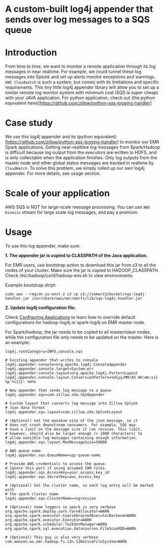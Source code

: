 A custom-built log4j appender that sends over log messages to a SQS queue
================================
# Introduction
From time to time, we want to monitor a remote application through its log messages in near realtime. For example, we could tunnel these log messages into Splunk and set up alerts monitor exceptions and warnings.
`AWS Cloudwatch` is such a system, but comes with its limitations and specific requirements. This tiny little log4j appender library will allow you to set up a similar remote log monitor system with minimum cost (SQS is super cheap) with your JAVA application. For python application, check out (the python equivalent here)[https://github.com/zillow/python-sqs-logging-handler]

# Case study
We use this log4j appender and its (python equivalent)[https://github.com/zillow/python-sqs-logging-handler] to monitor our EMR Spark applications. Getting near-realtime log messages from Spark/Hadoop is difficult because log output from the executors are written to HDFS, and is only collectable when the application finishes. Only log outputs from the master node and other global status messages are tracked in realtime by `CloudWatch`. To solve this problem, we simply rolled up our own log4j appender. For more details, see usage section.

# Scale of your application
AWS SQS is NOT for large-scale message processing. You can use `AWS Kinesis` stream for large scale log messages, and pay a premium.

# Usage
To use this log appender, make sure:

**1. The appender jar is copied to CLASSPATH of the Java application.**

For EMR users, use bootstrap action to download this jar from s3 to all the nodes of your cluster. Make sure the jar is copied to HADOOP_CLASSPATH. 
Check /etc/hadoop/conf/hadoop-env.sh to view environments.

Example bootstrap stript:
```
sudo aws --region us-west-2 s3 cp s3://some/s3/bucket/sqs-log4j-handler.jar /usr/share/aws/emr/emrfs/lib/sqs-log4j-handler.jar
```

**2. Update log4j configuration file.**

Check [Configuring Applications](http://docs.aws.amazon.com/emr/latest/ReleaseGuide/emr-configure-apps.html) to learn how to override default configurations for hadoop-log4j or spark-log4j on EMR master node.

For Spark/hadoop, the jar needs to be copied to all master/slave nodes, while 
the configuration file only needs to be updated on the master. Here is an example:

    log4j.rootCategory=INFO,console,sqs
    
    # Existing appender that writes to console
    log4j.appender.console=org.apache.log4j.ConsoleAppender
    log4j.appender.console.target=System.err
    log4j.appender.console.layout=org.apache.log4j.PatternLayout
    log4j.appender.console.layout.ConversionPattern=%d{yy/MM/dd HH:mm:ss} %p %c{1}: %m%n
    
    # New appender that sends log message to a queue
    log4j.appender.sqs=com.zillow.zda.SqsAppender
    
    # Custom layout that converts log message into Zillow Splunk
    # Json data format
    log4j.appender.sqs.layout=com.zillow.zda.SplunkLayout
    
    # (Optional) set the maximum size of the json message, so it
    # does not crash downstream consumers. For example, SQS may 
    # have a limit on the message size it can receive. This limit,
    # however, should also be larger enough (> 1000 characters) to
    # allow sensible log messages containing enough information.
    log4j.appender.sqs.layout.MaxMessageSize=50000
    
    # AWS queue name
    log4j.appender.sqs.QueueName=sqs-queue-name

    # Provide AWS credentials to access the queue.
    # Ignore this part if using assumed IAM roles.
    log4j.appender.sqs.AccessKey=your_access_key_id
    log4j.appender.sqs.SecretKey=aws_access_key
    
    # (Optional) Set the cluster name, so each log entry will be marked with
    # the spark cluster name
    log4j.appender.sqs.ClusterName=regression

    # (Optional) Some loggers in spark is very verbose
    org.apache.spark.deploy.yarn.YarnAllocator=WARN
    org.apache.spark.executor.CoarseGrainedExecutorBackend=WARN
    org.apache.spark.executor.Executor=WARN
    org.apache.spark.scheduler.TaskSetManager=WARN
    org.apache.spark.sql.execution.datasources.FileScanRDD=WARN
    
    # (Optional) This guy is also very verbose
    com.amazon.ws.emr.hadoop.fs.s3n.S3NativeFileSystem=WARN
    

